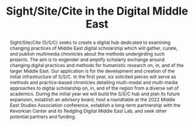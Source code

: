 ---
pid: sight-site-cite
done: true
title: Sight/Site/Cite in the Digital Middle East
category: DH Seed Grant Recipient
tags:
- public-humanities
cohort_year: '2022'
abstract: Sight/Site/Cite (S/S/C) seeks to create a digital hub dedicated to examining
  changing practices of Middle East digital scholarship which will gather, curate,
  and publish multimedia chronicles about the methods undergirding such projects.
  The aim is to engender and amplify scholarly exchange around changing digital practices
  and methods for humanistic research on, in, and of the larger Middle East. Our application
  is for the development and creation of the initial infrastructure of S/S/C. In the
  first year, six solicited pieces will serve as methods and practice-based chronicles
  detailing multi-modal and multi-media approaches to digital scholarship on, in,
  and of the region from a diverse set of academics. During the initial year we will
  build the S/S/C hub and plan its future expansion, establish an advisory board,
  host a roundtable at the 2022 Middle East Studies Association conference, establish
  a long-term partnership with the Kevorkian Center and its fledgling Digital Middle
  East Lab, and seek other potential partners and funding.
pis:
- mccormick
- petiwala
- tawil-souri
order: '041'
layout: project
---